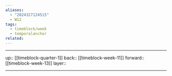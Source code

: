 ```yaml
---
aliases:
  - "2024327124515"
  - W12
tags:
  - timeblock/week
  - temporalanchor
related:
---
```




***

up:: [[timeblock-quarter-1]]
back:: [[timeblock-week-11]]
forward:: [[timeblock-week-13]]
layer:: 

***
